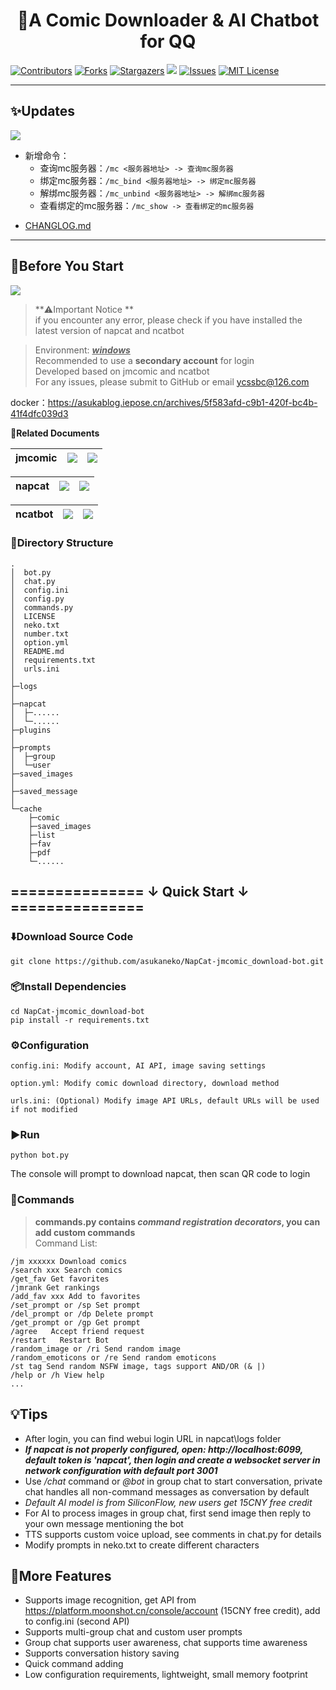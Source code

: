 <div align="center">
<h1 style = "text-align:center;">🚀A Comic Downloader & AI Chatbot for QQ</h1>
</div>

[![Contributors][contributors-shield]][contributors-url]
[![Forks][forks-shield]][forks-url]
[![Stargazers][stars-shield]][stars-url]
![](https://visitor-badge.laobi.icu/badge?page_id=asukaneko.NapCat-jmcomic_download-bot)
[![Issues][issues-shield]][issues-url]
[![MIT License][license-shield]][license-url]

---
## ✨Updates  
![](https://img.shields.io/badge/LatestVersion-1.4.1-blue?&logo=react)

- 新增命令：
  - 查询mc服务器：`/mc <服务器地址> -> 查询mc服务器`
  - 绑定mc服务器：`/mc_bind <服务器地址> -> 绑定mc服务器`
  - 解绑mc服务器：`/mc_unbind <服务器地址> -> 解绑mc服务器`
  - 查看绑定的mc服务器：`/mc_show -> 查看绑定的mc服务器`

+ [CHANGLOG.md](https://github.com/asukaneko/NapCat-jmcomic_download-bot/blob/master/CHANGELOG.md)
---

## 📌Before You Start  
[![](https://img.shields.io/badge/python-version>=3.7-red?logo=python)]()
>**⚠️Important Notice **  
> if you encounter any error, please check if you have installed the latest version of napcat and ncatbot

>Environment: <u>___windows___</u>   
>Recommended to use a __secondary account__ for login  
>Developed based on jmcomic and ncatbot   
>For any issues, please submit to GitHub or email ycssbc@126.com  

docker：https://asukablog.iepose.cn/archives/5f583afd-c9b1-420f-bc4b-41f4dfc039d3

 **📝Related Documents**

| jmcomic | [![](https://img.shields.io/badge/jmcomic-on_Github-blue)](https://github.com/hect0x7/JMComic-Crawler-Python) | [![](https://img.shields.io/badge/jmcomic-Readthedocs.io-orange)](https://jmcomic.readthedocs.io/zh-cn/latest/) |
|:-:|:-:|:-:|

| napcat |[![](https://img.shields.io/badge/napcat-on_Github-blue)](https://github.com/NapNeko/NapCatQQ) | [![](https://img.shields.io/badge/napcat-Github.IO-orange)](https://napneko.github.io)
|:-:|:-:|:-:|

| ncatbot | [![](https://img.shields.io/badge/ncatbot-on_Github-blue)](https://github.com/liyihao1110/ncatbot) | [![](https://img.shields.io/badge/Python_Sdk-Ncatbot-8A2BE2)](https://docs.ncatbot.xyz/) |
|:-:|:-:|:-:|

### 📂Directory Structure
```
.
│  bot.py
│  chat.py
│  config.ini
│  config.py
│  commands.py
│  LICENSE
│  neko.txt
│  number.txt
│  option.yml
│  README.md
│  requirements.txt
│  urls.ini
│  
├─logs
│      
├─napcat
│  ├─...... 
│  └─......
├─plugins
│
├─prompts
│  ├─group
│  └─user
├─saved_images
│      
├─saved_message
│
└─cache
    ├─comic
    ├─saved_images
    ├─list
    ├─fav
    ├─pdf
    └─......
```

## =============== ↓ Quick Start  ↓ ===============
### ⬇️Download Source Code  
```
git clone https://github.com/asukaneko/NapCat-jmcomic_download-bot.git
```

### 📦Install Dependencies   
```
cd NapCat-jmcomic_download-bot
pip install -r requirements.txt
```

### ⚙️Configuration 
```
config.ini: Modify account, AI API, image saving settings

option.yml: Modify comic download directory, download method

urls.ini: (Optional) Modify image API URLs, default URLs will be used if not modified
```

### ▶️Run 
```
python bot.py
```
The console will prompt to download napcat, then scan QR code to login  

### 📜Commands 
>__commands.py contains ___command registration decorators___, you can add custom commands__  
Command List:
```text
/jm xxxxxx Download comics  
/search xxx Search comics  
/get_fav Get favorites   
/jmrank Get rankings  
/add_fav xxx Add to favorites  
/set_prompt or /sp Set prompt  
/del_prompt or /dp Delete prompt  
/get_prompt or /gp Get prompt   
/agree   Accept friend request    
/restart   Restart Bot  
/random_image or /ri Send random image    
/random_emoticons or /re Send random emoticons   
/st tag Send random NSFW image, tags support AND/OR (& |)   
/help or /h View help  
...
```

## 💡Tips 
+ After login, you can find webui login URL in napcat\logs folder
+ ___If napcat is not properly configured, open: http://localhost:6099, default token is 'napcat', then login and create a websocket server in network configuration with default port 3001___
+ Use _/chat_ command or _@bot_ in group chat to start conversation, private chat handles all non-command messages as conversation by default
+ _Default AI model is from SiliconFlow, new users get 15CNY free credit_
+ For AI to process images in group chat, first send image then reply to your own message mentioning the bot
+ TTS supports custom voice upload, see comments in chat.py for details
+ Modify prompts in neko.txt to create different characters

## 🌟More Features
+ Supports image recognition, get API from https://platform.moonshot.cn/console/account (15CNY free credit), add to config.ini (second API)
+ Supports multi-group chat and custom user prompts
+ Group chat supports user awareness, chat supports time awareness
+ Supports conversation history saving
+ Quick command adding
+ Low configuration requirements, lightweight, small memory footprint

[your-project-path]:asukaneko/NapCat-jmcomic_download-bot
[contributors-shield]: https://img.shields.io/github/contributors/asukaneko/NapCat-jmcomic_download-bot.svg?style=flat
[contributors-url]: https://github.com/asukaneko/NapCat-jmcomic_download-bot/graphs/contributors
[forks-shield]: https://img.shields.io/github/forks/asukaneko/NapCat-jmcomic_download-bot.svg?style=flat
[forks-url]: https://github.com/asukaneko/NapCat-jmcomic_download-bot/network/members
[stars-shield]: https://img.shields.io/github/stars/asukaneko/NapCat-jmcomic_download-bot.svg?style=flat
[stars-url]: https://github.com/asukaneko/NapCat-jmcomic_download-bot/stargazers
[issues-shield]: https://img.shields.io/github/issues/asukaneko/NapCat-jmcomic_download-bot.svg?style=flat
[issues-url]: https://img.shields.io/github/issues/asukaneko/NapCat-jmcomic_download-bot.svg
[license-shield]: https://img.shields.io/github/license/asukaneko/NapCat-jmcomic_download-bot.svg?style=flat
[license-url]: https://github.com/asukaneko/NapCat-jmcomic_download-bot/blob/master/LICENSE
[linkedin-shield]: https://img.shields.io/badge/-LinkedIn-black.svg?style=flat&logo=linkedin&colorB=555
